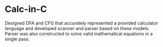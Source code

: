 # Calc-in-C
Designed DFA and CFG that accurately represented a provided calculator language and developed scanner and parser based on these models. Parser was also constructed to solve valid mathematical equations in a single pass.

